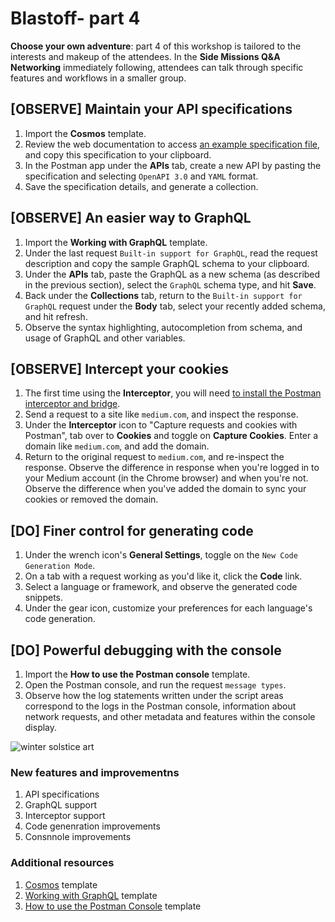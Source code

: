# Blastoff- part 4

**Choose your own adventure**: part 4 of this workshop is tailored to the interests and makeup of the attendees. In the **Side Missions Q&A Networking** immediately following, attendees can talk through specific features and workflows in a smaller group.

## [OBSERVE] Maintain your **API specifications**

1. Import the **Cosmos** template.
1. Review the web documentation to access [an example specification file](https://github.com/postmanlabs/spectral-postman/blob/master/cosmos.yaml), and copy this specification to your clipboard.
1. In the Postman app under the **APIs** tab, create a new API by pasting the specification and selecting `OpenAPI 3.0` and `YAML` format.
1. Save the specification details, and generate a collection.

## [OBSERVE] An easier way to **GraphQL**

1. Import the **Working with GraphQL** template.
1. Under the last request `Built-in support for GraphQL`, read the request description and copy the sample GraphQL schema to your clipboard.
1. Under the **APIs** tab, paste the GraphQL as a new schema (as described in the previous section), select the `GraphQL` schema type, and hit **Save**.
1. Back under the **Collections** tab, return to the `Built-in support for GraphQL` request under the **Body** tab, select your recently added schema, and hit refresh.
1. Observe the syntax highlighting, autocompletion from schema, and usage of GraphQL and other variables.

## [OBSERVE] **Intercept** your cookies

1. The first time using the **Interceptor**, you will need [to install the Postman interceptor and bridge](https://learning.postman.com/docs/postman/sending-api-requests/interceptor/#installing-interceptor).
1. Send a request to a site like `medium.com`, and inspect the response.
1. Under the **Interceptor** icon to "Capture requests and cookies with Postman", tab over to **Cookies** and toggle on **Capture Cookies**. Enter a domain like `medium.com`, and add the domain.
1. Return to the original request to `medium.com`, and re-inspect the response. Observe the difference in response when you're logged in to your Medium account (in the Chrome browser) and when you're not. Observe the difference when you've added the domain to sync your cookies or removed the domain.

## [DO] Finer control for **generating code**

1. Under the wrench icon's **General Settings**, toggle on the `New Code Generation Mode`.
1. On a tab with a request working as you'd like it, click the **Code** link.
1. Select a language or framework, and observe the generated code snippets.
1. Under the gear icon, customize your preferences for each language's code generation.

## [DO] Powerful debugging with the **console**

1. Import the **How to use the Postman console** template.
1. Open the Postman console, and run the request `message types`.
1. Observe how the log statements written under the script areas correspond to the logs in the Postman console, information about network requests, and other metadata and features within the console display.

![[winter solstice art](https://apod.nasa.gov/apod/image/1712/WinterSolsticeMW_Seip.jpg)](https://apod.nasa.gov/apod/image/1712/WinterSolsticeMW_Seip.jpg)

### New features and improvementns

1. API specifications
1. GraphQL support
1. Interceptor support
1. Code genenration improvements
1. Consnnole improvements

### Additional resources

1. [Cosmos](https://explore.postman.com/templates/4341/cosmos) template
1. [Working with GraphQL](https://explore.postman.com/templates/1692/working-with-graphql) template
1. [How to use the Postman Console](https://explore.postman.com/templates/4573/how-to-use-the-postman-console) template
